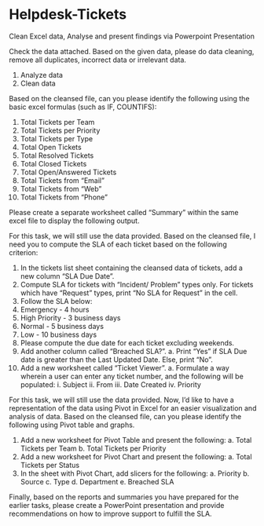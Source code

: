 # Helpdesk-Tickets
Clean Excel data, Analyse and present findings via Powerpoint Presentation

Check the data attached. Based on the given data, please do data cleaning, remove all duplicates, incorrect data or irrelevant data.
1. Analyze data
2. Clean data

Based on the cleansed file, can you please identify the following using the basic excel formulas (such as IF, COUNTIFS):
1. Total Tickets per Team
2. Total Tickets per Priority
3. Total Tickets per Type
4. Total Open Tickets
5. Total Resolved Tickets
6. Total Closed Tickets
7. Total Open/Answered Tickets
8. Total Tickets from “Email”
9. Total Tickets from “Web”
10. Total Tickets from “Phone”

Please create a separate worksheet called “Summary” within the same excel file to display the
following output. 


For this task, we will still use the data provided. Based on the cleansed file, I need you to
compute the SLA of each ticket based on the following criterion:
1. In the tickets list sheet containing the cleansed data of tickets, add a new column “SLA
Due Date”.
2. Compute SLA for tickets with “Incident/ Problem” types only. For tickets which have
“Request” types, print “No SLA for Request” in the cell.
3. Follow the SLA below:
1. Emergency - 4 hours
2. High Priority - 3 business days
3. Normal - 5 business days
4. Low - 10 business days
4. Please compute the due date for each ticket excluding weekends.
5. Add another column called “Breached SLA?”.
a. Print “Yes” if SLA Due date is greater than the Last Updated Date. Else, print
“No”.
6. Add a new worksheet called “Ticket Viewer”.
a. Formulate a way wherein a user can enter any ticket number, and the following
will be populated:
i. Subject
ii. From
iii. Date Created
iv. Priority


For this task, we will still use the data provided. Now, I’d like to have a representation of the
data using Pivot in Excel for an easier visualization and analysis of data. Based on the cleansed
file, can you please identify the following using Pivot table and graphs.

1. Add a new worksheet for Pivot Table and present the following:
a. Total Tickets per Team
b. Total Tickets per Priority
2. Add a new worksheet for Pivot Chart and present the following:
a. Total Tickets per Status
3. In the sheet with Pivot Chart, add slicers for the following:
a. Priority
b. Source
c. Type
d. Department
e. Breached SLA

Finally, based on the reports and summaries you have prepared for the earlier tasks, 
please create a PowerPoint presentation and provide recommendations on how to improve support to fulfill the SLA.
